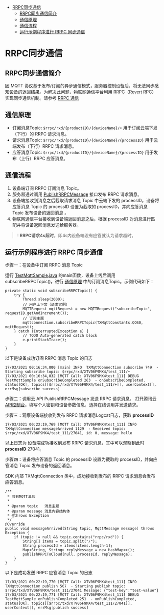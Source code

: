 * [RRPC同步通信](#RRPC同步通信)
  * [RRPC同步通信简介](#RRPC同步通信简介)
  * [通信原理](#通信原理)
  * [通信流程](#通信流程)
  * [运行示例程序进行 RRPC 同步通信](#运行示例程序进行-RRPC-同步通信)

# RRPC同步通信
## RRPC同步通信简介
因 MQTT 协议基于发布/订阅的异步通信模式，服务器控制设备后，将无法同步感知设备的返回结果。为解决此问题，物联网通信平台利用 RRPC（Revert RPC）实现同步通信机制。请参考 [RRPC 通信](https://cloud.tencent.com/document/product/634/47334)

## 通信原理
* 订阅消息Topic: `$rrpc/rxd/{productID}/{deviceName}/+`  用于订阅云端下发（下行）的 RRPC 请求消息。
* 请求消息Topic: `$rrpc/rxd/{productID}/{deviceName}/{processID}`  用于云端发布（下行）RRPC 请求消息。
* 应答消息Topic: `$rrpc/txd/{productID}/{deviceName}/{processID}`  用于发布（上行）RRPC 应答消息。

## 通信流程
1. 设备端订阅 RRPC 订阅消息 Topic。
2. 服务器通过调用 [PublishRRPCMessage](https://cloud.tencent.com/document/product/634/47078) 接口发布 RRPC 请求消息。
3. 设备端接收到消息之后截取请求消息 Topic 中云端下发的 processID，设备将应答消息 Topic 的 processID 设置为截取的 processID，并向应答消息 Topic 发布设备的返回消息 。
4. 物联网通信平台接收到设备端返回消息之后，根据 processID 对消息进行匹配并将设备返回消息发送给服务器。
>! **RRPC请求4s超时**，即4s内设备端没有应答就认为请求超时。

## 运行示例程序进行 RRPC 同步通信

步骤一：在设备中订阅 RRPC 消息 Topic

运行 [TestMqttSample.java](../src/test/java/TestMqttSample.java) 的main函数，设备上线后调用subscribeRRPCTopic()，进行 [通信原理](#通信原理) 中的订阅消息Topic。示例代码如下：

```
private static void subscribeRRPCTopic() {
    try {
        Thread.sleep(2000);
        // 用户上下文（请求实例）
        MQTTRequest mqttRequest = new MQTTRequest("subscribeTopic", requestID.getAndIncrement());
        // 订阅主题
        mqttconnection.subscribeRRPCTopic(TXMqttConstants.QOS0, mqttRequest);
    } catch (InterruptedException e) {
        // TODO Auto-generated catch block
        e.printStackTrace();
    }
}
```

以下是设备成功订阅 RRPC 消息 Topic 的日志
```
17/03/2021 00:16:34,000 [main] INFO  TXMqttConnection subscribe 749  - Starting subscribe topic: $rrpc/rxd/XTV06F9MX4/test_111/+
17/03/2021 00:16:34,032 [MQTT Call: XTV06F9MX4test_111] DEBUG TestMqttSample onSubscribeCompleted 263  - onSubscribeCompleted, status[OK], topics[[$rrpc/rxd/XTV06F9MX4/test_111/+]], userContext[], errMsg[subscribe success]
```

步骤二：调用云 API PublishRRPCMessage 发送 RRPC 请求消息。
打开腾讯云 [API控制台](https://console.cloud.tencent.com/api/explorer?Product=iotcloud&Version=2018-06-14&Action=PublishRRPCMessage&SignVersion=)，填写个人密钥和设备参数信息，选择在线调用并发送请求。

步骤三：观察设备端接收到发布 RRPC 请求消息Logcat日志，获取 **processID** 

```
17/03/2021 00:22:19,769 [MQTT Call: XTV06F9MX4test_111] INFO  TXMqttConnection messageArrived 1129  - Received topic: $rrpc/rxd/XTV06F9MX4/test_111/27041, id: 0, message: hello
```
以上日志为 设备端成功接收到发布 RRPC 请求消息，其中可以观察到此时 **processID** 27041。

步骤四：设备将应答消息 Topic 的 processID 设置为截取的 processID，并向应答消息 Topic 发布设备的返回消息。

SDK 内部 TXMqttConnection 类中，成功接收到发布的 RRPC 请求消息会发布应答消息。
```
/**
 * 收到MQTT消息
 *
 * @param topic   消息主题
 * @param message 消息内容结构体
 * @throws Exception
 */
@Override
public void messageArrived(String topic, MqttMessage message) throws Exception {
    if (topic != null && topic.contains("rrpc/rxd")) {
        String[] items = topic.split("/");
        String processId = items[items.length-1];
        Map<String, String> replyMessage = new HashMap<>();
        publishRRPCToCloud(null, processId, replyMessage);
    }
}
```

以下是成功发送 RRPC 应答消息 Topic 的日志
```
17/03/2021 00:22:19,770 [MQTT Call: XTV06F9MX4test_111] INFO  TXMqttConnection publish 567  - Starting publish topic: $rrpc/txd/XTV06F9MX4/test_111/27041 Message: {"test-key":"test-value"}
17/03/2021 00:22:19,771 [MQTT Call: XTV06F9MX4test_111] DEBUG TestMqttSample onPublishCompleted 251  - onPublishCompleted, status[OK], topics[[$rrpc/txd/XTV06F9MX4/test_111/27041]],  userContext[], errMsg[publish success]
```
